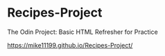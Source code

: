 # Recipes-Project
The Odin Project:  Basic HTML Refresher for Practice

https://mike11199.github.io/Recipes-Project/
